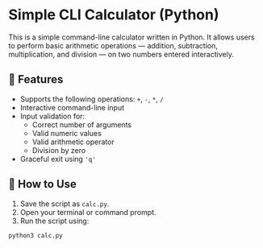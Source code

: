 # Simple CLI Calculator (Python)

This is a simple command-line calculator written in Python. It allows users to perform basic arithmetic operations — addition, subtraction, multiplication, and division — on two numbers entered interactively.

## 🧮 Features

- Supports the following operations: `+`, `-`, `*`, `/`
- Interactive command-line input
- Input validation for:
  - Correct number of arguments
  - Valid numeric values
  - Valid arithmetic operator
  - Division by zero
- Graceful exit using `'q'`

## 🚀 How to Use

1. Save the script as `calc.py`.
2. Open your terminal or command prompt.
3. Run the script using:

```bash
python3 calc.py
